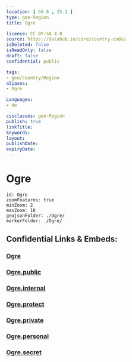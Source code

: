```yaml
---
location: [ 56.8 , 25.1 ] 
type: geo-Region
title: Ogre

license: CC BY-SA 4.0
source: https://datahub.io/core/country-codes
isDeleted: false
isReadOnly: false
draft: false
confidential: public

tags:
- geo/Country/Region
aliases:
- Ogre

Languages:
- de

cssclasses: geo-Region
publish: true
linkTitle: 
keywords: 
layout: 
publishDate: 
expiryDate: 
---
```


# Ogre

```leaflet
id: Ogre
zoomFeatures: true 
minZoom: 2 
maxZoom: 18
geojsonFolder: ./Ogre/
markerFolder: ./Ogre/
```


## Confidential Links & Embeds: 

### [Ogre](/_Standards/Earth/Continent/Europe/Europe~North/Latvia/Regions~Latvia/Riga/counties~Riga/Ogre.md) 

### [Ogre.public](/_public/Earth/Continent/Europe/Europe~North/Latvia/Regions~Latvia/Riga/counties~Riga/Ogre.public.md) 

### [Ogre.internal](/_internal/Earth/Continent/Europe/Europe~North/Latvia/Regions~Latvia/Riga/counties~Riga/Ogre.internal.md) 

### [Ogre.protect](/_protect/Earth/Continent/Europe/Europe~North/Latvia/Regions~Latvia/Riga/counties~Riga/Ogre.protect.md) 

### [Ogre.private](/_private/Earth/Continent/Europe/Europe~North/Latvia/Regions~Latvia/Riga/counties~Riga/Ogre.private.md) 

### [Ogre.personal](/_personal/Earth/Continent/Europe/Europe~North/Latvia/Regions~Latvia/Riga/counties~Riga/Ogre.personal.md) 

### [Ogre.secret](/_secret/Earth/Continent/Europe/Europe~North/Latvia/Regions~Latvia/Riga/counties~Riga/Ogre.secret.md)

